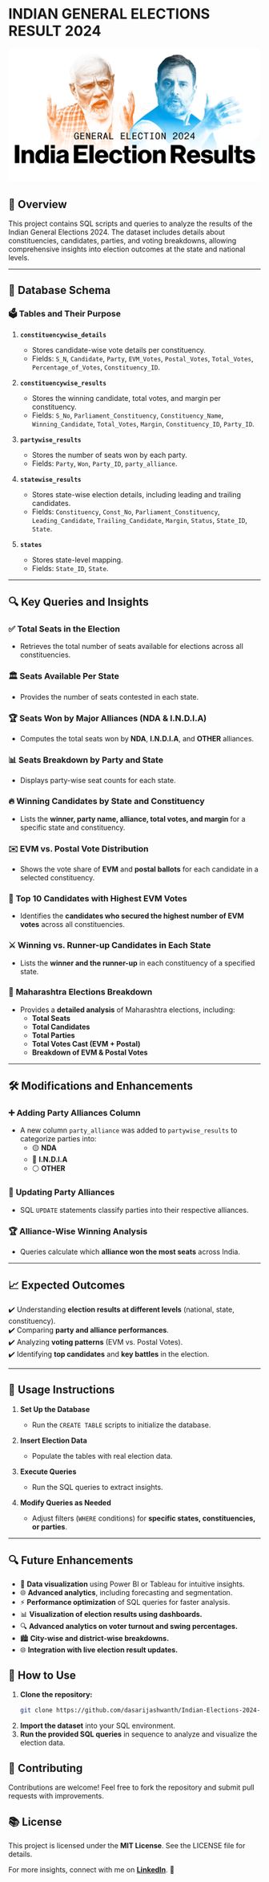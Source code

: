 #  **INDIAN GENERAL ELECTIONS RESULT 2024**
![](https://github.com/dasarijashwanth/INDIA-GENERAL-ELECTION-RESULTS-2024/blob/main/logo.png)

## 📌 **Overview**

This project contains SQL scripts and queries to analyze the results of the Indian General Elections 2024. The dataset includes details about constituencies, candidates, parties, and voting breakdowns, allowing comprehensive insights into election outcomes at the state and national levels.

---

## 📂 **Database Schema**

### 🗳️ **Tables and Their Purpose**

1. **`constituencywise_details`**

   - Stores candidate-wise vote details per constituency.
   - Fields: `S_N`, `Candidate`, `Party`, `EVM_Votes`, `Postal_Votes`, `Total_Votes`, `Percentage_of_Votes`, `Constituency_ID`.

2. **`constituencywise_results`**

   - Stores the winning candidate, total votes, and margin per constituency.
   - Fields: `S_No`, `Parliament_Constituency`, `Constituency_Name`, `Winning_Candidate`, `Total_Votes`, `Margin`, `Constituency_ID`, `Party_ID`.

3. **`partywise_results`**

   - Stores the number of seats won by each party.
   - Fields: `Party`, `Won`, `Party_ID`, `party_alliance`.

4. **`statewise_results`**

   - Stores state-wise election details, including leading and trailing candidates.
   - Fields: `Constituency`, `Const_No`, `Parliament_Constituency`, `Leading_Candidate`, `Trailing_Candidate`, `Margin`, `Status`, `State_ID`, `State`.

5. **`states`**

   - Stores state-level mapping.
   - Fields: `State_ID`, `State`.

---

## 🔍 **Key Queries and Insights**

### ✅ **Total Seats in the Election**

- Retrieves the total number of seats available for elections across all constituencies.

### 🏛️ **Seats Available Per State**

- Provides the number of seats contested in each state.

### 🏆 **Seats Won by Major Alliances (NDA & I.N.D.I.A)**

- Computes the total seats won by **NDA**, **I.N.D.I.A**, and **OTHER** alliances.

### 📊 **Seats Breakdown by Party and State**

- Displays party-wise seat counts for each state.

### 🔥 **Winning Candidates by State and Constituency**

- Lists the **winner, party name, alliance, total votes, and margin** for a specific state and constituency.

### ✉️ **EVM vs. Postal Vote Distribution**

- Shows the vote share of **EVM** and **postal ballots** for each candidate in a selected constituency.

### 🏅 **Top 10 Candidates with Highest EVM Votes**

- Identifies the **candidates who secured the highest number of EVM votes** across all constituencies.

### ⚔️ **Winning vs. Runner-up Candidates in Each State**

- Lists the **winner and the runner-up** in each constituency of a specified state.

### 📌 **Maharashtra Elections Breakdown**

- Provides a **detailed analysis** of Maharashtra elections, including:
  - **Total Seats**
  - **Total Candidates**
  - **Total Parties**
  - **Total Votes Cast (EVM + Postal)**
  - **Breakdown of EVM & Postal Votes**

---

## 🛠 **Modifications and Enhancements**

### ➕ **Adding Party Alliances Column**

- A new column `party_alliance` was added to `partywise_results` to categorize parties into:
  - 🟡 **NDA**
  - 🔵 **I.N.D.I.A**
  - ⚪ **OTHER**

### 🔄 **Updating Party Alliances**

- SQL `UPDATE` statements classify parties into their respective alliances.

### 🏆 **Alliance-Wise Winning Analysis**

- Queries calculate which **alliance won the most seats** across India.

---

## 📈 **Expected Outcomes**

✔️ Understanding **election results at different levels** (national, state, constituency).\
✔️ Comparing **party and alliance performances**.\
✔️ Analyzing **voting patterns** (EVM vs. Postal Votes).\
✔️ Identifying **top candidates** and **key battles** in the election.

---

## 📢 **Usage Instructions**

1. **Set Up the Database**

   - Run the `CREATE TABLE` scripts to initialize the database.

2. **Insert Election Data**

   - Populate the tables with real election data.

3. **Execute Queries**

   - Run the SQL queries to extract insights.

4. **Modify Queries as Needed**

   - Adjust filters (`WHERE` conditions) for **specific states, constituencies, or parties**.

---

## 🔍 Future Enhancements
- 🌟 **Data visualization** using Power BI or Tableau for intuitive insights.
- 🌐 **Advanced analytics**, including forecasting and segmentation.
- ⚡ **Performance optimization** of SQL queries for faster analysis.
- 📊 **Visualization of election results using dashboards.**
- 🔍 **Advanced analytics on voter turnout and swing percentages.**
- 🏙 **City-wise and district-wise breakdowns.**
- 🌐 **Integration with live election result updates.**

## 🔧 How to Use
1. **Clone the repository:**
   ```sh
   git clone https://github.com/dasarijashwanth/Indian-Elections-2024-SQL.git
   ```
2. **Import the dataset** into your SQL environment.
3. **Run the provided SQL queries** in sequence to analyze and visualize the election data.

## 👥 Contributing
Contributions are welcome! Feel free to fork the repository and submit pull requests with improvements.

## 📚 License
This project is licensed under the **MIT License**. See the LICENSE file for details.

For more insights, connect with me on **[LinkedIn](https://www.linkedin.com/in/jashwanthdasari2001/)**. 🚀
